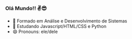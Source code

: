 ### Olá Mundo!! ✌😎

- 🔭 Formado em Análise e Desenvolvimento de Sistemas
- 🌱 Estudando Javascript/HTML/CSS e Python
- 😄 Pronouns: ele/dele

